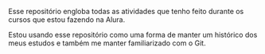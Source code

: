 Esse repositório engloba todas as atividades que tenho feito durante os cursos que estou fazendo na Alura.

Estou usando esse repositório como uma forma de manter um histórico dos meus estudos e também me manter familiarizado com o Git.